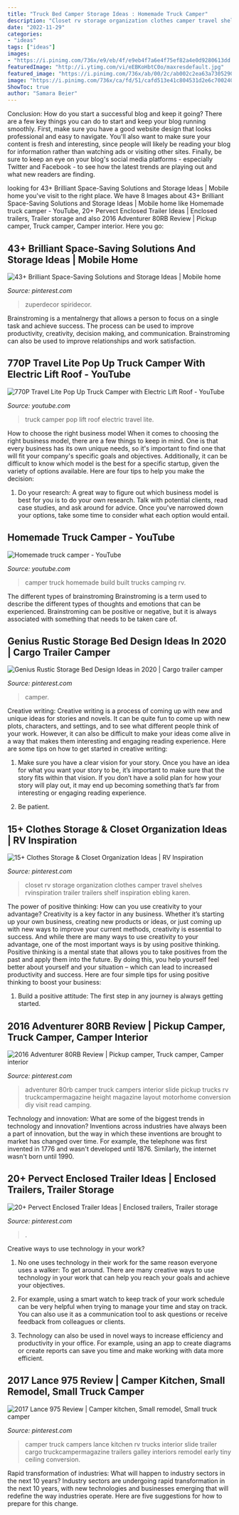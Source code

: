 ```yaml
---
title: "Truck Bed Camper Storage Ideas : Homemade Truck Camper"
description: "Closet rv storage organization clothes camper travel shelves rvinspiration trailer trailers shelf inspiration ebling karen"
date: "2022-11-29"
categories:
- "ideas"
tags: ["ideas"]
images:
- "https://i.pinimg.com/736x/e9/eb/4f/e9eb4f7a6e4f75ef82a4e0d9280613dd.jpg"
featuredImage: "http://i.ytimg.com/vi/eEBKoHbtC0o/maxresdefault.jpg"
featured_image: "https://i.pinimg.com/736x/ab/00/2c/ab002c2ea63a73052902a5357e4cc942.jpg"
image: "https://i.pinimg.com/736x/ca/fd/51/cafd513e41c804531d2e6c700240f496.jpg"
ShowToc: true
author: "Samara Beier"
---
```



Conclusion: How do you start a successful blog and keep it going?
There are a few key things you can do to start and keep your blog running smoothly. First, make sure you have a good website design that looks professional and easy to navigate. You'll also want to make sure your content is fresh and interesting, since people will likely be reading your blog for information rather than watching ads or visiting other sites. Finally, be sure to keep an eye on your blog's social media platforms - especially Twitter and Facebook - to see how the latest trends are playing out and what new readers are finding.

	

		
looking for 43+ Brilliant Space-Saving Solutions and Storage Ideas | Mobile home you've visit to the right place. We have 8 Images about 43+ Brilliant Space-Saving Solutions and Storage Ideas | Mobile home like Homemade truck camper - YouTube, 20+ Pervect Enclosed Trailer Ideas | Enclosed trailers, Trailer storage and also 2016 Adventurer 80RB Review | Pickup camper, Truck camper, Camper interior. Here you go:
		
    
## 43+ Brilliant Space-Saving Solutions And Storage Ideas | Mobile Home

<img loading=lazy src="https://i.pinimg.com/736x/ab/00/2c/ab002c2ea63a73052902a5357e4cc942.jpg" onerror="this.onerror=null;this.src='https://tse1.mm.bing.net/th?id=OIP.AvS8B1cKiUArmwfwQiJbWwHaLH&amp;pid=15.1';" alt="43+ Brilliant Space-Saving Solutions and Storage Ideas | Mobile home">

_Source: pinterest.com_

>zuperdecor spiridecor. 

	

Brainstroming is a mentalnergy that allows a person to focus on a single task and achieve success. The process can be used to improve productivity, creativity, decision making, and communication. Brainstroming can also be used to improve relationships and work satisfaction.

    
## 770P Travel Lite Pop Up Truck Camper With Electric Lift Roof - YouTube

<img loading=lazy src="http://i.ytimg.com/vi/eEBKoHbtC0o/maxresdefault.jpg" onerror="this.onerror=null;this.src='https://tse1.mm.bing.net/th?id=OIP.u1VBbgYL6-ulZdDzngD4pAHaEK&amp;pid=15.1';" alt="770P Travel Lite Pop Up Truck Camper with Electric Lift Roof - YouTube">

_Source: youtube.com_

>truck camper pop lift roof electric travel lite. 

	

How to choose the right business model
When it comes to choosing the right business model, there are a few things to keep in mind. One is that every business has its own unique needs, so it's important to find one that will fit your company's specific goals and objectives. Additionally, it can be difficult to know which model is the best for a specific startup, given the variety of options available. Here are four tips to help you make the decision: 
1) Do your research: A great way to figure out which business model is best for you is to do your own research. Talk with potential clients, read case studies, and ask around for advice. Once you've narrowed down your options, take some time to consider what each option would entail.

    
## Homemade Truck Camper - YouTube

<img loading=lazy src="https://i.ytimg.com/vi/UTapfz_2gHY/maxresdefault.jpg" onerror="this.onerror=null;this.src='https://tse1.mm.bing.net/th?id=OIP.Dxe-TuEvlurpU3aP5jPhmwHaEK&amp;pid=15.1';" alt="Homemade truck camper - YouTube">

_Source: youtube.com_

>camper truck homemade build built trucks camping rv. 

	

The different types of brainstroming
Brainstroming is a term used to describe the different types of thoughts and emotions that can be experienced. Brainstroming can be positive or negative, but it is always associated with something that needs to be taken care of.

    
## Genius Rustic Storage Bed Design Ideas In 2020 | Cargo Trailer Camper

<img loading=lazy src="https://i.pinimg.com/736x/91/2c/78/912c7823502a6e9a871c7d8410086cd0.jpg" onerror="this.onerror=null;this.src='https://tse4.mm.bing.net/th?id=OIP.ZwetlhWvJQ2acyE4-WDQmwHaJ3&amp;pid=15.1';" alt="Genius Rustic Storage Bed Design Ideas in 2020 | Cargo trailer camper">

_Source: pinterest.com_

>camper. 

	

Creative writing:
Creative writing is a process of coming up with new and unique ideas for stories and novels. It can be quite fun to come up with new plots, characters, and settings, and to see what different people think of your work. However, it can also be difficult to make your ideas come alive in a way that makes them interesting and engaging reading experience. Here are some tips on how to get started in creative writing: 
1. Make sure you have a clear vision for your story. Once you have an idea for what you want your story to be, it’s important to make sure that the story fits within that vision. If you don’t have a solid plan for how your story will play out, it may end up becoming something that’s far from interesting or engaging reading experience. 

2. Be patient.

    
## 15+ Clothes Storage &amp; Closet Organization Ideas | RV Inspiration

<img loading=lazy src="https://i.pinimg.com/736x/ca/fd/51/cafd513e41c804531d2e6c700240f496.jpg" onerror="this.onerror=null;this.src='https://tse1.mm.bing.net/th?id=OIP.7onHZpzad3VH9n-OeIIWugHaJ4&amp;pid=15.1';" alt="15+ Clothes Storage &amp; Closet Organization Ideas | RV Inspiration">

_Source: pinterest.com_

>closet rv storage organization clothes camper travel shelves rvinspiration trailer trailers shelf inspiration ebling karen. 

	

The power of positive thinking: How can you use creativity to your advantage?
Creativity is a key factor in any business. Whether it’s starting up your own business, creating new products or ideas, or just coming up with new ways to improve your current methods, creativity is essential to success. And while there are many ways to use creativity to your advantage, one of the most important ways is by using positive thinking.
Positive thinking is a mental state that allows you to take positives from the past and apply them into the future. By doing this, you help yourself feel better about yourself and your situation – which can lead to increased productivity and success. Here are four simple tips for using positive thinking to boost your business: 

1) Build a positive attitude: The first step in any journey is always getting started.

    
## 2016 Adventurer 80RB Review | Pickup Camper, Truck Camper, Camper Interior

<img loading=lazy src="https://i.pinimg.com/736x/72/5d/4b/725d4b879ff5118c6eb40ba7bd64f59d--truck-camper-campers.jpg" onerror="this.onerror=null;this.src='https://tse1.mm.bing.net/th?id=OIP.LGfudbG2nQfV8n1Y5mD8RgHaLF&amp;pid=15.1';" alt="2016 Adventurer 80RB Review | Pickup camper, Truck camper, Camper interior">

_Source: pinterest.com_

>adventurer 80rb camper truck campers interior slide pickup trucks rv truckcampermagazine height magazine layout motorhome conversion diy visit read camping. 

	

Technology and innovation: What are some of the biggest trends in technology and innovation?
Inventions across industries have always been a part of innovation, but the way in which these inventions are brought to market has changed over time. For example, the telephone was first invented in 1776 and wasn't developed until 1876. Similarly, the internet wasn't born until 1990.

    
## 20+ Pervect Enclosed Trailer Ideas | Enclosed Trailers, Trailer Storage

<img loading=lazy src="https://i.pinimg.com/736x/e9/eb/4f/e9eb4f7a6e4f75ef82a4e0d9280613dd.jpg" onerror="this.onerror=null;this.src='https://tse3.mm.bing.net/th?id=OIP.SqQGbbLt8R6uyqTPYBnm5gHaFj&amp;pid=15.1';" alt="20+ Pervect Enclosed Trailer Ideas | Enclosed trailers, Trailer storage">

_Source: pinterest.com_

>. 

	

Creative ways to use technology in your work?
1. No one uses technology in their work for the same reason everyone uses a walker: To get around. There are many creative ways to use technology in your work that can help you reach your goals and achieve your objectives.
2. For example, using a smart watch to keep track of your work schedule can be very helpful when trying to manage your time and stay on track. You can also use it as a communication tool to ask questions or receive feedback from colleagues or clients.

3. Technology can also be used in novel ways to increase efficiency and productivity in your office. For example, using an app to create diagrams or create reports can save you time and make working with data more efficient.


    
## 2017 Lance 975 Review | Camper Kitchen, Small Remodel, Small Truck Camper

<img loading=lazy src="https://i.pinimg.com/originals/e1/a7/5d/e1a75d3e62f6917591556ceabc14bab6.jpg" onerror="this.onerror=null;this.src='https://tse3.mm.bing.net/th?id=OIP.jUKBF4RrWZR0XK2LEfv_HAHaLF&amp;pid=15.1';" alt="2017 Lance 975 Review | Camper kitchen, Small remodel, Small truck camper">

_Source: pinterest.com_

>camper truck campers lance kitchen rv trucks interior slide trailer cargo truckcampermagazine trailers galley interiors remodel early tiny ceiling conversion. 

	

Rapid transformation of industries: What will happen to industry sectors in the next 10 years?
Industry sectors are undergoing rapid transformation in the next 10 years, with new technologies and businesses emerging that will redefine the way industries operate. Here are five suggestions for how to prepare for this change.

